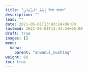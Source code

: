 ```yaml
---
title: "إِسْمُ الزَّمَانِ ইসম জামান"
description: ""
lead: ""
date: 2021-05-01T13:43:24+06:00
lastmod: 2021-05-01T13:43:24+06:00
draft: true
images: []
menu: 
  nahw:
    parent: "anwanul_mushtaq"
weight: 60
toc: true
---
```



